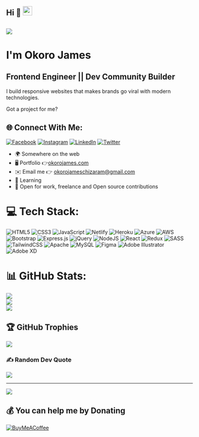 ## Hi 👋 <img src="https://github.com/jamextech1/jamextech1/blob/main/wave.gif" width="25px" height="25px"> 
## <img src="https://media4.giphy.com/media/L1R1tvI9svkIWwpVYr/200w.webp?cid=ecf05e478imf102l0zn5hbsw7f3utkkjnmmsv7pzn6bws24t&rid=200w.webp&ct=g">

# I'm Okoro James
## Frontend Engineer || Dev Community Builder

<p align="left">I build responsive websites that makes brands go viral with modern technologies.</p>Got a project for me?


## 🌐 Connect With Me:
[![Facebook](https://img.shields.io/badge/Facebook-%231877F2.svg?logo=Facebook&logoColor=white)](https://facebook.com/mrokorojames) [![Instagram](https://img.shields.io/badge/Instagram-%23E4405F.svg?logo=Instagram&logoColor=white)](https://instagram.com/jamextech1) [![LinkedIn](https://img.shields.io/badge/LinkedIn-%230077B5.svg?logo=linkedin&logoColor=white)](https://linkedin.com/in/jamextech) [![Twitter](https://img.shields.io/badge/Twitter-%231DA1F2.svg?logo=Twitter&logoColor=white)](https://twitter.com/jamextech1) 


* 🌍  Somewhere on the web
* 🖥️  Portfolio 👉[okorojames.com](https://jamextech1.github.io/Portfolio_v2/)
* ✉️  Email me 👉 [okorojameschizaram@gmail.com](mailto:okorojameschizaram@gmail.com)
* 🧠  Learning
* 🤝  Open for work, freelance and Open source contributions

# 💻 Tech Stack:
![HTML5](https://img.shields.io/badge/html5-%23E34F26.svg?style=plastic&logo=html5&logoColor=white) ![CSS3](https://img.shields.io/badge/css3-%231572B6.svg?style=plastic&logo=css3&logoColor=white) ![JavaScript](https://img.shields.io/badge/javascript-%23323330.svg?style=plastic&logo=javascript&logoColor=%23F7DF1E) ![Netlify](https://img.shields.io/badge/netlify-%23000000.svg?style=plastic&logo=netlify&logoColor=#00C7B7) ![Heroku](https://img.shields.io/badge/heroku-%23430098.svg?style=plastic&logo=heroku&logoColor=white) ![Azure](https://img.shields.io/badge/azure-%230072C6.svg?style=plastic&logo=azure-devops&logoColor=white) ![AWS](https://img.shields.io/badge/AWS-%23FF9900.svg?style=plastic&logo=amazon-aws&logoColor=white) ![Bootstrap](https://img.shields.io/badge/bootstrap-%23563D7C.svg?style=plastic&logo=bootstrap&logoColor=white) ![Express.js](https://img.shields.io/badge/express.js-%23404d59.svg?style=plastic&logo=express&logoColor=%2361DAFB) ![jQuery](https://img.shields.io/badge/jquery-%230769AD.svg?style=plastic&logo=jquery&logoColor=white) ![NodeJS](https://img.shields.io/badge/node.js-6DA55F?style=plastic&logo=node.js&logoColor=white) ![React](https://img.shields.io/badge/react-%2320232a.svg?style=plastic&logo=react&logoColor=%2361DAFB) ![Redux](https://img.shields.io/badge/redux-%23593d88.svg?style=plastic&logo=redux&logoColor=white) ![SASS](https://img.shields.io/badge/SASS-hotpink.svg?style=plastic&logo=SASS&logoColor=white) ![TailwindCSS](https://img.shields.io/badge/tailwindcss-%2338B2AC.svg?style=plastic&logo=tailwind-css&logoColor=white) ![Apache](https://img.shields.io/badge/apache-%23D42029.svg?style=plastic&logo=apache&logoColor=white) ![MySQL](https://img.shields.io/badge/mysql-%2300f.svg?style=plastic&logo=mysql&logoColor=white) 	![Figma](https://img.shields.io/badge/figma-%23F24E1E.svg?style=plastic&logo=figma&logoColor=white) ![Adobe Illustrator](https://img.shields.io/badge/adobeillustrator-%23FF9A00.svg?style=plastic&logo=adobeillustrator&logoColor=white) ![Adobe XD](https://img.shields.io/badge/Adobe%20XD-470137?style=plastic&logo=Adobe%20XD&logoColor=#FF61F6)
# 📊 GitHub Stats:
![](https://github-readme-stats.vercel.app/api?username=jamextech1&theme=radical&hide_border=false&include_all_commits=true&count_private=true)<br/>
![](https://github-readme-streak-stats.herokuapp.com/?user=jamextech1&theme=radical&hide_border=false)<br/>
![](https://github-readme-stats.vercel.app/api/top-langs/?username=jamextech1&theme=radical&hide_border=false&include_all_commits=true&count_private=true&layout=compact)

## 🏆 GitHub Trophies
![](https://github-profile-trophy.vercel.app/?username=jamextech1&theme=radical&no-frame=false&no-bg=false&margin-w=4)

### ✍️ Random Dev Quote
![](https://quotes-github-readme.vercel.app/api?type=horizontal&theme=radical)

---
[![](https://visitcount.itsvg.in/api?id=jamextech1&label=Profile%20Views&color=1&icon=1&pretty=true)](https://visitcount.itsvg.in)

  ## 💰 You can help me by Donating
  [![BuyMeACoffee](https://img.shields.io/badge/Buy%20Me%20a%20Coffee-ffdd00?style=for-the-badge&logo=buy-me-a-coffee&logoColor=black)](https://buymeacoffee.com/https://www.buymeacoffee.com/okorojames) 

  
<!-- Proudly created with GPRM ( https://gprm.itsvg.in ) -->
